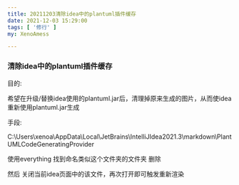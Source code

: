 ```yaml
---
title: 20211203清除idea中的plantuml插件缓存
date: 2021-12-03 15:29:00
tags: [ '修行' ]
my: XenoAmess

---
```


### 清除idea中的plantuml插件缓存

目的:

希望在升级/替换idea使用的plantuml.jar后，清理掉原来生成的图片，从而使idea重新使用plantuml.jar生成

手段:

C:\Users\xenoa\AppData\Local\JetBrains\IntelliJIdea2021.3\markdown\PlantUMLCodeGeneratingProvider

使用everything 找到命名类似这个文件夹的文件夹 删除

然后 关闭当前idea页面中的该文件，再次打开即可触发重新渲染
